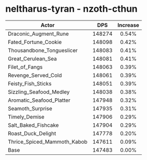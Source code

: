 # neltharus-tyran - nzoth-cthun
| Actor | DPS | Increase |
|---|:---:|:---:|
|Draconic_Augment_Rune|148274|0.54%|
|Fated_Fortune_Cookie|148098|0.42%|
|Thousandbone_Tongueslicer|148083|0.41%|
|Great_Cerulean_Sea|148081|0.41%|
|Filet_of_Fangs|148063|0.39%|
|Revenge_Served_Cold|148061|0.39%|
|Feisty_Fish_Sticks|148051|0.39%|
|Sizzling_Seafood_Medley|148038|0.38%|
|Aromatic_Seafood_Platter|147948|0.32%|
|Seamoth_Surprise|147935|0.31%|
|Timely_Demise|147906|0.29%|
|Salt_Baked_Fishcake|147904|0.29%|
|Roast_Duck_Delight|147778|0.20%|
|Thrice_Spiced_Mammoth_Kabob|147611|0.09%|
|Base|147483|0.00%|
